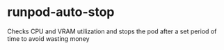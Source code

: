 # runpod-auto-stop
Checks CPU and VRAM utilization and stops the pod after a set period of time to avoid wasting money
